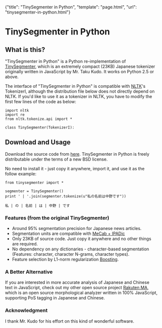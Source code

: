 {"title": "TinySegmenter in Python", "template": "page.html", "url": "tinysegmenter-in-python.html"}


# TinySegmenter in Python

## What is this?

"TinySegmenter in Python" is a Python re-implementation of [TinySegmenter](http://chasen.org/~taku/software/TinySegmenter/), which is an extremely compact (23KB) Japanese tokenizer originally written in JavaScript by Mr. Taku Kudo. It works on Python 2.5 or above.

The interface of "TinySegmenter in Python" is compatible with [NLTK](http://www.nltk.org/)'s TokenizerI, although the distribution file below does not directly depend on NLTK. If you'd like to use it as a tokenizer in NLTK, you have to modify the first few lines of the code as below:


    import nltk
    import re
    from nltk.tokenize.api import *

    class TinySegmenter(TokenizerI):

## Download and Usage

Download the source code from [here](https://github.com/mhagiwara/nltk/blob/master/jpbook/tinysegmenter.py). TinySegmenter in Python is freely distributable under the terms of a new BSD license. </p>

No need to install it - just copy it anywhere, import it, and use it as the follow example:


    from tinysegmenter import *

    segmenter = TinySegmenter()
    print ' | '.join(segmenter.tokenize(u"私の名前は中野です"))

    私 | の | 名前 | は | 中野 | です


### Features (from the original TinySegmenter)


- Around 95% segmentation precision for Japanese news articles.
- Segmentation units are compatible with [MeCab + IPADic](http://taku910.github.io/mecab/)
- Only 23KB of source code. Just copy it anywhere and no other things are required.
-  No dependency on any dictionaries - character-based segmentation (Features: character, character N-grams, character types).
- Feature selection by L1-norm regularization [Boosting](http://en.wikipedia.org/wiki/AdaBoost).


### A Better Alternative

If you are interested in more accurate analysis of Japanese and Chinese text in JavaScript,  check out my other open source project [Rakuten MA](https://github.com/rakuten-nlp/rakutenma), which is an open source morphological analyzer written in 100% JavaScript, supporting PoS tagging in Japanese and Chinese.

### Acknowledgment

I thank Mr. Kudo for his effort on this kind of wonderful software.

